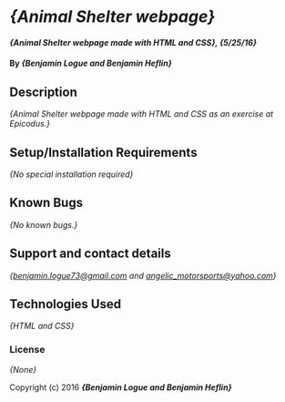# _{Animal Shelter webpage}_

#### _{Animal Shelter webpage made with HTML and CSS}, {5/25/16}_

#### By _**{Benjamin Logue and Benjamin Heflin}**_

## Description

_{Animal Shelter webpage made with HTML and CSS as an exercise at Epicodus.}_

## Setup/Installation Requirements

_{No special installation required}_

## Known Bugs

_{No known bugs.}_

## Support and contact details

_{benjamin.logue73@gmail.com and angelic_motorsports@yahoo.com}_

## Technologies Used

_{HTML and CSS}_

### License

*{None}*

Copyright (c) 2016 **_{Benjamin Logue and Benjamin Heflin}_**

